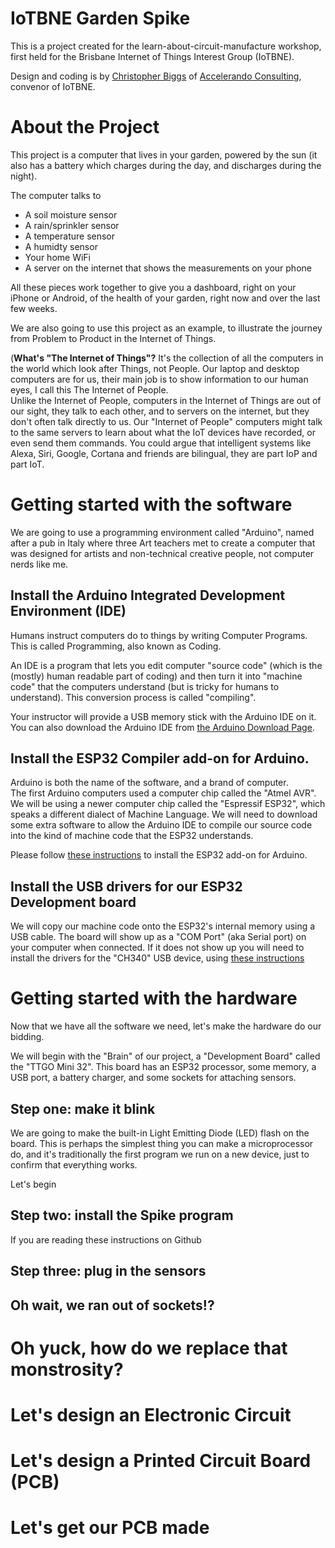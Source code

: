 
# IoTBNE Garden Spike

This is a project created for the learn-about-circuit-manufacture
workshop, first held for the Brisbane Internet of Things Interest
Group (IoTBNE).

Design and coding is
by [Christopher Biggs](http://christopher.biggs.id.au)
of [Accelerando Consulting](https://accelerando.com.au), convenor of
IoTBNE.

# About the Project

This project is a computer that lives in your garden, powered by the
sun (it also has a battery which charges during the day, and
discharges during the night).

The computer talks to

* A soil moisture sensor
* A rain/sprinkler sensor
* A temperature sensor
* A humidty sensor
* Your home WiFi
* A server on the internet that shows the measurements on your phone

All these pieces work together to give you a dashboard, right on your
iPhone or Android, of the health of your garden, right now and over
the last few weeks.

We are also going to use this project as an example, to illustrate the
journey from Problem to Product in the Internet of Things.

(**What's "The Internet of Things"?**  It's the collection of all the
computers in the world which look after Things, not People.  Our
laptop and desktop computers are for us, their main job is to show
information to our human eyes, I call this The Internet of People.   
Unlike the Internet of People, computers in the Internet of Things are
out of our sight, they talk to each other, and to servers on the
internet, but they don't often talk directly to us.  Our "Internet of
People" computers might talk to the same servers to learn about what
the IoT devices have recorded, or even send them commands.   You could
argue that intelligent systems like Alexa, Siri, Google, Cortana and
friends are bilingual, they are part IoP and part IoT.

# Getting started with the software

We are going to use a programming environment called "Arduino", named
after a pub in Italy where three Art teachers met to create a computer
that was designed for artists and non-technical creative people, not
computer nerds like me.

## Install the Arduino Integrated Development Environment (IDE)

Humans instruct computers do to things by writing Computer Programs.
This is called Programming, also known as Coding.

An IDE is a program that lets you edit computer "source code" (which
is the (mostly) human readable part of coding) and then turn it into
"machine code" that the computers understand (but is tricky for humans
to understand).  This conversion process is called "compiling".

Your instructor will provide a USB memory stick with the Arduino IDE
on it.   You can also download the Arduino IDE from [the Arduino
Download Page](https://www.arduino.cc/en/Main/Software).

## Install the ESP32 Compiler add-on for Arduino.

Arduino is both the name of the software, and a brand of computer.  
The first Arduino computers used a computer chip called the "Atmel
AVR".  We will be using a newer computer chip called the "Espressif
ESP32", which speaks a different dialect of Machine Language.
We will need to download some extra software to allow the
Arduino IDE to compile our source code into the kind of machine code
that the ESP32 understands.

Please
follow
[these instructions](https://accelerando.com.au/learn/system-on-chip/esp32/) to
install the ESP32 add-on for Arduino.

## Install the USB drivers for our ESP32 Development board

We will copy our machine code onto the ESP32's internal memory using a
USB cable.  The board will show up as a "COM Port" (aka Serial port)
on your computer when connected.  If it does not show up you will need
to install the drivers for the "CH340" USB device,
using
[these instructions](https://accelerando.com.au/learn/microcontrollers/interfacing/)

# Getting started with the hardware

Now that we have all the software we need, let's make the hardware do
our bidding.

We will begin with the "Brain" of our project, a "Development Board"
called the "TTGO Mini 32".   This board has an ESP32 processor, some
memory, a USB port, a battery charger, and some sockets for attaching
sensors.

## Step one: make it blink

We are going to make the built-in Light Emitting Diode (LED) flash on
the board.  This is perhaps the simplest thing you can make a
microprocessor do, and it's traditionally the first program we run on
a new device, just to confirm that everything works.

Let's begin 

## Step two: install the Spike program

If you are reading these instructions on Github

## Step three: plug in the sensors

## Oh wait, we ran out of sockets!?


# Oh yuck, how do we replace that monstrosity?

# Let's design an Electronic Circuit

# Let's design a Printed Circuit Board (PCB)

# Let's get our PCB made


